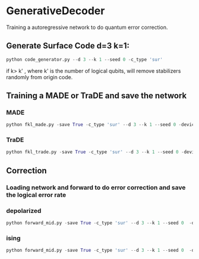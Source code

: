 # GenerativeDecoder
Training a autoregressive network to do quantum error correction.

## Generate Surface Code d=3 k=1:

```python
python code_generator.py --d 3 --k 1 --seed 0 -c_type 'sur'
```
if k> k' , where k' is the number of logical qubits, will remove stabilizers randomly from origin code.

## Training a MADE or TraDE and save the network

### MADE
```python
python fkl_made.py -save True -c_type 'sur' --d 3 --k 1 --seed 0 -device 'cuda:0' --batch 10000 --epoch 50000 --depth 3 --width 10
```
### TraDE
```python
python fkl_trade.py -save True -c_type 'sur' --d 3 --k 1 --seed 0 -device 'cuda:0' --batch 10000 --epoch 50000 --n_layers 2
```
## Correction

### Loading network and forward to do error correction and save the logical error rate

### depolarized
```python
python forward_mid.py -save True -c_type 'sur' --d 3 --k 1 --seed 0  -device 'cuda:0' -n_type 'made'/'trade' -e_model 'depolarized' --trials 10000 --error_seed 10000 --er 0.189
```
### ising
```python
python forward_mid.py -save True -c_type 'sur' --d 3 --k 1 --seed 0  -device 'cuda:0' -n_type 'made' -e_model 'ising' --trials 10000 --beta 0.3 --h 1.0
```

